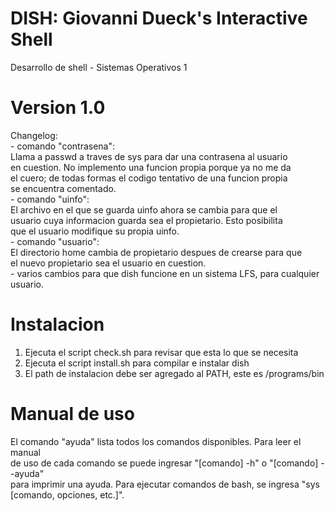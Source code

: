 # DISH: Giovanni Dueck's Interactive Shell
Desarrollo de shell - Sistemas Operativos 1

# Version 1.0
Changelog:\
    - comando "contrasena":\
        Llama a passwd a traves de sys para dar una contrasena al usuario\
        en cuestion. No implemento una funcion propia porque ya no me da\
        el cuero; de todas formas el codigo tentativo de una funcion propia\
        se encuentra comentado.\
    - comando "uinfo":\
        El archivo en el que se guarda uinfo ahora se cambia para que el\
        usuario cuya informacion guarda sea el propietario. Esto posibilita\
        que el usuario modifique su propia uinfo.\
    - comando "usuario":\
        El directorio home cambia de propietario despues de crearse para que\
        el nuevo propietario sea el usuario en cuestion.\
    - varios cambios para que dish funcione en un sistema LFS, para cualquier\
        usuario.

# Instalacion
1. Ejecuta el script check.sh para revisar que esta lo que se necesita
2. Ejecuta el script install.sh para compilar e instalar dish
3. El path de instalacion debe ser agregado al PATH, este es /programs/bin

# Manual de uso
El comando "ayuda" lista todos los comandos disponibles. Para leer el manual\
de uso de cada comando se puede ingresar "[comando] -h" o "[comando] --ayuda"\
para imprimir una ayuda. Para ejecutar comandos de bash, se ingresa "sys\
[comando, opciones, etc.]".